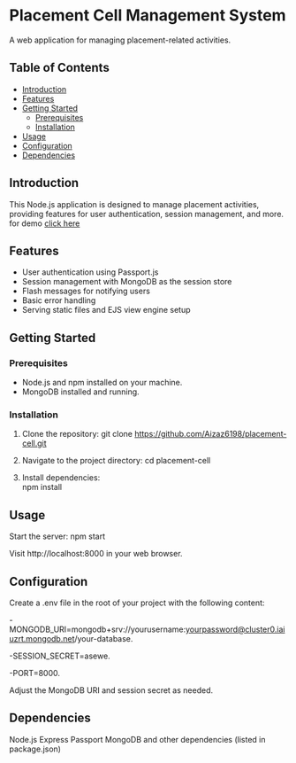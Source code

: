 # Placement Cell Management System

A web application for managing placement-related activities.

## Table of Contents

- [Introduction](#introduction)
- [Features](#features)
- [Getting Started](#getting-started)
  - [Prerequisites](#prerequisites)
  - [Installation](#installation)
- [Usage](#usage)
- [Configuration](#configuration)
- [Dependencies](#dependencies)


## Introduction

This Node.js application is designed to manage placement activities, providing features for user authentication, session management, and more.
for demo [click here](https://placement-cell-w2g3.onrender.com)

## Features

- User authentication using Passport.js
- Session management with MongoDB as the session store
- Flash messages for notifying users
- Basic error handling
- Serving static files and EJS view engine setup

## Getting Started

### Prerequisites

- Node.js and npm installed on your machine.
- MongoDB installed and running.

### Installation

1. Clone the repository:
   git clone https://github.com/Aizaz6198/placement-cell.git

2. Navigate to the project directory:
    cd placement-cell

3.  Install dependencies:  
    npm install

    
## Usage
Start the server:
    npm start
    
Visit http://localhost:8000 in your web browser.

## Configuration

Create a .env file in the root of your project with the following content:

-MONGODB_URI=mongodb+srv://yourusername:yourpassword@cluster0.iaiuzrt.mongodb.net/your-database.

-SESSION_SECRET=asewe.

-PORT=8000.

Adjust the MongoDB URI and session secret as needed.



## Dependencies 

Node.js
Express
Passport
MongoDB
and other dependencies (listed in package.json)

